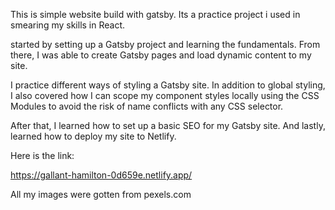 This is simple website build with gatsby.
Its a practice project i used in smearing my skills in React.

started by setting up a Gatsby project and learning the fundamentals. From there, I was able to create Gatsby pages and load dynamic content to my site.

I practice different ways of styling a Gatsby site. In addition to global styling, I also covered how I can scope my component styles locally using the CSS Modules to avoid the risk of name conflicts with any CSS selector.

After that, I learned how to set up a basic SEO for my Gatsby site. And lastly, learned how to deploy my site to Netlify.

Here is the link:

https://gallant-hamilton-0d659e.netlify.app/

All my images were gotten from pexels.com
